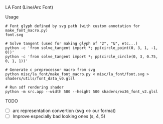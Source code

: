 LA Font (Line/Arc Font)


Usage

```
# Font glyph defined by svg path (with custom annotation for make_font_macro.py)
font.svg

# Solve tangent (used for making glyph of "2", "&", etc...)
python -c 'from solve_tangent import *; pp(circle_point(0, 3, 1, -1, 0))'
python -c 'from solve_tangent import *; pp(circle_circle(0, 3, 0.75, 0, 1, 1))'

# Generate c preprocessor macro from svg
python misc/la_font/make_font_macro.py < misc/la_font/font.svg > shaders/utils/font_data_v0.glsl

# Run sdf rendering shader
python -m src.app --width 500 --height 500 shaders/ex36_font_v2.glsl
```


TODO

- [ ] arc representation convertion (svg <-> our format)
- [ ] Improve especially bad looking ones (s, 4, 5)
